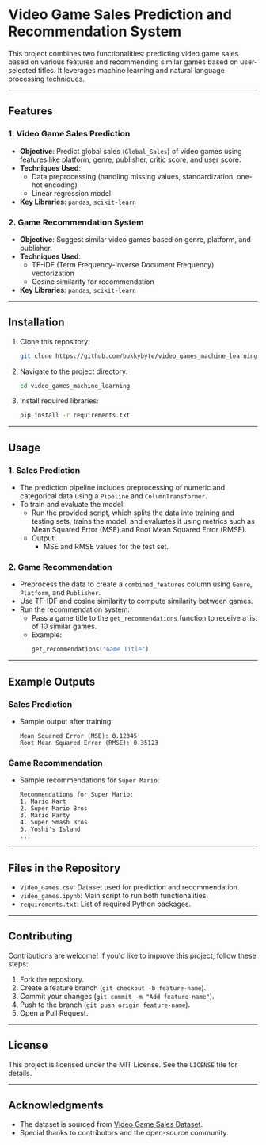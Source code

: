 # Video Game Sales Prediction and Recommendation System

This project combines two functionalities: predicting video game sales based on various features and recommending similar games based on user-selected titles. It leverages machine learning and natural language processing techniques.

---

## Features

### 1. **Video Game Sales Prediction**
   - **Objective**: Predict global sales (`Global_Sales`) of video games using features like platform, genre, publisher, critic score, and user score.
   - **Techniques Used**:
     - Data preprocessing (handling missing values, standardization, one-hot encoding)
     - Linear regression model
   - **Key Libraries**: `pandas`, `scikit-learn`

### 2. **Game Recommendation System**
   - **Objective**: Suggest similar video games based on genre, platform, and publisher.
   - **Techniques Used**:
     - TF-IDF (Term Frequency-Inverse Document Frequency) vectorization
     - Cosine similarity for recommendation
   - **Key Libraries**: `pandas`, `scikit-learn`

---

## Installation

1. Clone this repository:
   ```bash
   git clone https://github.com/bukkybyte/video_games_machine_learning.git
   ```
2. Navigate to the project directory:
   ```bash
   cd video_games_machine_learning
   ```
3. Install required libraries:
   ```bash
   pip install -r requirements.txt
   ```

---

## Usage

### 1. **Sales Prediction**
   - The prediction pipeline includes preprocessing of numeric and categorical data using a `Pipeline` and `ColumnTransformer`.
   - To train and evaluate the model:
     - Run the provided script, which splits the data into training and testing sets, trains the model, and evaluates it using metrics such as Mean Squared Error (MSE) and Root Mean Squared Error (RMSE).
     - Output: 
       - MSE and RMSE values for the test set.

### 2. **Game Recommendation**
   - Preprocess the data to create a `combined_features` column using `Genre`, `Platform`, and `Publisher`.
   - Use TF-IDF and cosine similarity to compute similarity between games.
   - Run the recommendation system:
     - Pass a game title to the `get_recommendations` function to receive a list of 10 similar games.
     - Example:
       ```python
       get_recommendations("Game Title")
       ```

---

## Example Outputs

### Sales Prediction
- Sample output after training:
  ```
  Mean Squared Error (MSE): 0.12345
  Root Mean Squared Error (RMSE): 0.35123
  ```

### Game Recommendation
- Sample recommendations for `Super Mario`:
  ```
  Recommendations for Super Mario:
  1. Mario Kart
  2. Super Mario Bros
  3. Mario Party
  4. Super Smash Bros
  5. Yoshi's Island
  ...
  ```

---

## Files in the Repository

- `Video_Games.csv`: Dataset used for prediction and recommendation.
- `video_games.ipynb`: Main script to run both functionalities.
- `requirements.txt`: List of required Python packages.

---

## Contributing

Contributions are welcome! If you'd like to improve this project, follow these steps:
1. Fork the repository.
2. Create a feature branch (`git checkout -b feature-name`).
3. Commit your changes (`git commit -m "Add feature-name"`).
4. Push to the branch (`git push origin feature-name`).
5. Open a Pull Request.

---

## License

This project is licensed under the MIT License. See the `LICENSE` file for details.

---

## Acknowledgments

- The dataset is sourced from [Video Game Sales Dataset](https://github.com/bukkybyte/video_games_machine_learning.git).
- Special thanks to contributors and the open-source community.
